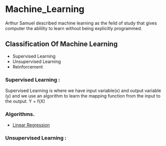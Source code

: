 # Machine_Learning
 Arthur Samuel described machine learning as the feild of study that gives computer the ablility to learn without being explicitly programmed.

## Classification Of Machine Learning
- Supervised Learning
- Unsupervised Learning
- Reinforcement

### Supervised Learning : 
Supervised Learning is where we have input variable(x) and output variable (y) and we use an algorithm to learn the mapping function from the input to the output.
 Y = f(X)
 ### Algorithms.
 - [Linear Regression](https://github.com/nikitasaxena992/Machine_Learning/blob/main/LinearRegression/Linear_Regression.ipynb)
### Unsupervised Learning : 
